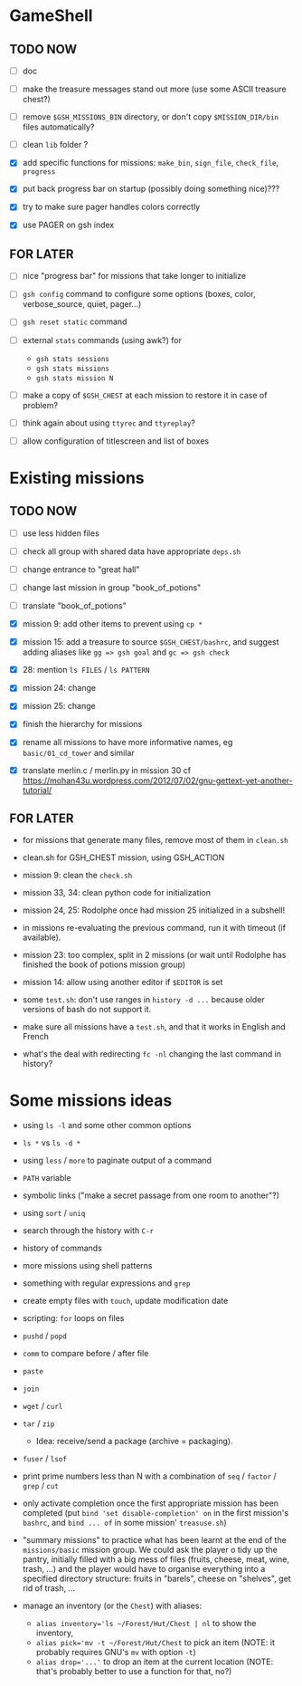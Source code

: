 GameShell
=========

TODO NOW
--------

  - [ ] doc
  - [ ] make the treasure messages stand out more (use some ASCII treasure
        chest?)
  - [ ] remove `$GSH_MISSIONS_BIN` directory, or don't copy `$MISSION_DIR/bin`
        files automatically?
  - [ ] clean `lib` folder ?


  - [x] add specific functions for missions: `make_bin`, `sign_file`,
    `check_file`, `progress`
  - [x] put back progress bar on startup (possibly doing something nice)???
  - [x] try to make sure pager handles colors correctly
  - [x] use PAGER on gsh index


FOR LATER
---------

  - [ ] nice "progress bar" for missions that take longer to initialize

  - [ ] `gsh config` command to configure some options (boxes, color,
        verbose_source, quiet, pager...)

  - [ ] `gsh reset static` command

  - [ ] external `stats` commands (using awk?) for
       - `gsh stats sessions`
       - `gsh stats missions`
       - `gsh stats mission N`

  - [ ] make a copy of `$GSH_CHEST` at each mission to restore it in case of
        problem?

  - [ ] think again about using `ttyrec` and `ttyreplay`?

  - [ ] allow configuration of titlescreen and list of boxes


Existing missions
=================

TODO NOW
--------

  - [ ] use less hidden files

  - [ ] check all group with shared data have appropriate `deps.sh`

  - [ ] change entrance to "great hall"
  - [ ] change last mission in group "book_of_potions"
  - [ ] translate "book_of_potions"

  - [x] mission 9: add other items to prevent using `cp *`
  - [x] mission 15: add a treasure to source `$GSH_CHEST/bashrc`, and suggest
        adding aliases like `gg => gsh goal` and `gc => gsh check`
  - [x] 28: mention `ls FILES` / `ls PATTERN`
  - [x] mission 24: change
  - [x] mission 25: change
  - [x] finish the hierarchy for missions
  - [x] rename all missions to have more informative names, eg
        `basic/01_cd_tower` and similar
  - [x] translate merlin.c / merlin.py in mission 30 cf
        https://mohan43u.wordpress.com/2012/07/02/gnu-gettext-yet-another-tutorial/


FOR LATER
---------

  - for missions that generate many files, remove most of them in `clean.sh`

  - clean.sh for GSH_CHEST mission, using GSH_ACTION

  - mission 9: clean the `check.sh`

  - mission 33, 34: clean python code for initialization

  - mission 24, 25: Rodolphe once had mission 25 initialized in a subshell!

  - in missions re-evaluating the previous command, run it with timeout (if available).

  - mission 23: too complex, split in 2 missions
    (or wait until Rodolphe has finished the book of potions mission group)

  - mission 14: allow using another editor if `$EDITOR` is set

  - some `test.sh`: don't use ranges in `history -d ...` because older
    versions of bash do not support it.

  - make sure all missions have a `test.sh`, and that it works in English and
    French

  - what's the deal with redirecting `fc -nl` changing the last command in
    history?


Some missions ideas
===================


  - using `ls -l` and some other common options

  - `ls *`   vs  `ls -d *`

  - using `less` / `more` to paginate output of a command

  - `PATH` variable

  - symbolic links ("make a secret passage from one room to another"?)

  - using `sort` / `uniq`

  - search through the history with `C-r`

  - history of commands

  - more missions using shell patterns

  - something with regular expressions and `grep`

  - create empty files with `touch`, update modification date

  - scripting: `for` loops on files

  - `pushd` / `popd`

  - `comm` to compare before / after file

  - `paste`

  - `join`

  - `wget` / `curl`

  - `tar` / `zip`
    - Idea: receive/send a package (archive = packaging).

  - `fuser` / `lsof`

  - print prime numbers less than N with a combination of `seq` / `factor` /
    `grep` / `cut`

  - only activate completion once the first appropriate mission has been
    completed
    (put `bind 'set disable-completion' on` in the first mission's `bashrc`,
    and `bind ... of` in some mission' `treasuse.sh`)

  - "summary missions" to practice what has been learnt at the end of the
    `missions/basic` mission group. We could ask the player o tidy up the
    pantry, initially filled with a big mess of files (fruits, cheese, meat,
    wine, trash, ...) and the player would have to organise everything into
    a specified directory structure: fruits in "barels", cheese on "shelves",
    get rid of trash, ...

  - manage an inventory (or the `Chest`) with aliases:
    - `alias inventory='ls ~/Forest/Hut/Chest | nl` to show the inventory,
    - `alias pick='mv -t ~/Forest/Hut/Chest` to pick an item (NOTE: it
      probably requires GNU's `mv` with option `-t`)
    - `alias drop='...'` to drop an item at the current location (NOTE: that's
      probably better to use a function for that, no?)
